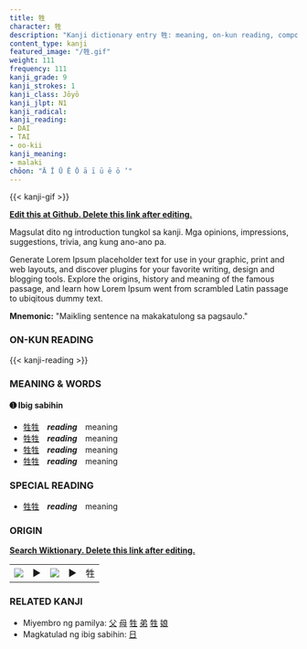 ```yaml
---
title: 牲
character: 牲
description: "Kanji dictionary entry 牲: meaning, on-kun reading, compounds, origin, related kanji"
content_type: kanji
featured_image: "/牲.gif"
weight: 111
frequency: 111
kanji_grade: 9
kanji_strokes: 1
kanji_class: Jōyō
kanji_jlpt: N1
kanji_radical: 
kanji_reading: 
- DAI
- TAI
- oo-kii
kanji_meaning:
- malaki
chōon: "Ā Ī Ū Ē Ō ā ī ū ē ō ’"
---
```

[//]: # (Don't edit the line below. Kanji animated GIF code is automatically generated.)
{{< kanji-gif >}}

[//]: # (Edit below this line.)

**[Edit this at Github. Delete this link after editing.](https://github.com/tim0g/tim/tree/main/content/kanji/牲/index.md)**

Magsulat dito ng introduction tungkol sa kanji. Mga opinions, impressions, suggestions, trivia, ang kung ano-ano pa.

Generate Lorem Ipsum placeholder text for use in your graphic, print and web layouts, and discover plugins for your favorite writing, design and blogging tools. Explore the origins, history and meaning of the famous passage, and learn how Lorem Ipsum went from scrambled Latin passage to ubiqitous dummy text.
 
**Mnemonic:** "Maikling sentence na makakatulong sa pagsaulo."

### ON-KUN READING

[//]: # (Don't edit the line below. ON-KUN READING code is automatically generated.)
{{< kanji-reading >}}

### MEANING & WORDS

#### ➊ **Ibig sabihin**
  - [牲](../牲)[牲](../牲)　***reading***　meaning
  - [牲](../牲)[牲](../牲)　***reading***　meaning
  - [牲](../牲)[牲](../牲)　***reading***　meaning
  - [牲](../牲)[牲](../牲)　***reading***　meaning

### SPECIAL READING
  - [牲](../牲)[牲](../牲)　***reading***　meaning

### ORIGIN

**[Search Wiktionary. Delete this link after editing.](https://wiktionary.org/wiki/牲)**
<table class="kanji-table"><tr><td>
<img src="60px-牲-bronze.svg.png">
</td><td>▶</td><td>
<img src="60px-牲-oracle.svg.png">
</td><td>▶</td>
<td class="kanji-origin">牲</td>
</tr></table>

### RELATED KANJI
- Miyembro ng pamilya: [父](../父) [母](../母) [牲](../牲) [弟](../弟) [牲](../牲) [娘](../娘)
- Magkatulad ng ibig sabihin: [日](../日)
